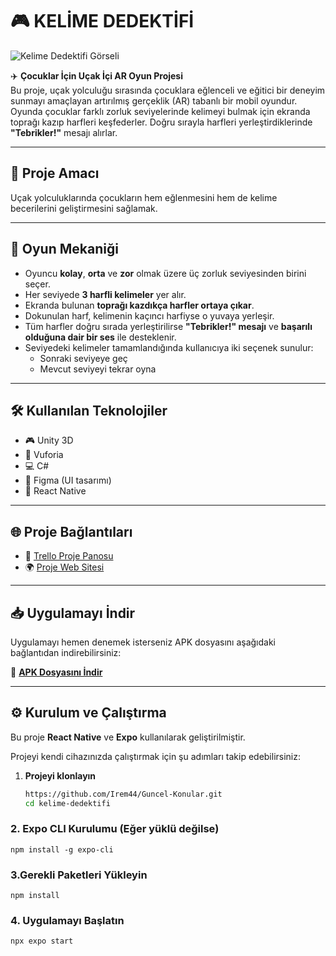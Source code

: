 # 🎮 KELİME DEDEKTİFİ

![Kelime Dedektifi Görseli](https://github.com/user-attachments/assets/8e8f9fdf-7be3-4e59-b628-36995caebd5b)

✈️ **Çocuklar İçin Uçak İçi AR Oyun Projesi**  
Bu proje, uçak yolculuğu sırasında çocuklara eğlenceli ve eğitici bir deneyim sunmayı amaçlayan artırılmış gerçeklik (AR) tabanlı bir mobil oyundur. Oyunda çocuklar farklı zorluk seviyelerinde kelimeyi bulmak için ekranda toprağı kazıp harfleri keşfederler. Doğru sırayla harfleri yerleştirdiklerinde **"Tebrikler!"** mesajı alırlar.

---

## 🎯 Proje Amacı

Uçak yolculuklarında çocukların hem eğlenmesini hem de kelime becerilerini geliştirmesini sağlamak.

---

## 🧩 Oyun Mekaniği

- Oyuncu **kolay**, **orta** ve **zor** olmak üzere üç zorluk seviyesinden birini seçer.  
- Her seviyede **3 harfli kelimeler** yer alır.  
- Ekranda bulunan **toprağı kazdıkça harfler ortaya çıkar**.  
- Dokunulan harf, kelimenin kaçıncı harfiyse o yuvaya yerleşir.  
- Tüm harfler doğru sırada yerleştirilirse **"Tebrikler!" mesajı** ve **başarılı olduğuna dair bir ses** ile desteklenir.  
- Seviyedeki kelimeler tamamlandığında kullanıcıya iki seçenek sunulur:  
  - Sonraki seviyeye geç  
  - Mevcut seviyeyi tekrar oyna  

---

## 🛠️ Kullanılan Teknolojiler

- 🎮 Unity 3D  
- 🧠 Vuforia  
- 💻 C#  
- 🎨 Figma (UI tasarımı)  
- 📱 React Native  

---

## 🌐 Proje Bağlantıları

- 📌 [Trello Proje Panosu](https://trello.com/b/vQpAay3O/kelime-dedektifi)  
- 🌍 [Proje Web Sitesi](https://kelime-dedektifi.netlify.app/)  

---

## 📥 Uygulamayı İndir

Uygulamayı hemen denemek isterseniz APK dosyasını aşağıdaki bağlantıdan indirebilirsiniz:

🔗 **[APK Dosyasını İndir](https://drive.google.com/file/d/1L_MggL9Wb96S3B5QrIfkZLwq7Ao-DCqT/view?usp=sharing)**

---

## ⚙️ Kurulum ve Çalıştırma

Bu proje **React Native** ve **Expo** kullanılarak geliştirilmiştir.

Projeyi kendi cihazınızda çalıştırmak için şu adımları takip edebilirsiniz:

1. **Projeyi klonlayın**
   ```bash
   https://github.com/Irem44/Guncel-Konular.git
   cd kelime-dedektifi


### 2. Expo CLI Kurulumu (Eğer yüklü değilse)

    npm install -g expo-cli



### 3.Gerekli Paketleri Yükleyin
 
    npm install


### 4. Uygulamayı Başlatın
   
    npx expo start
